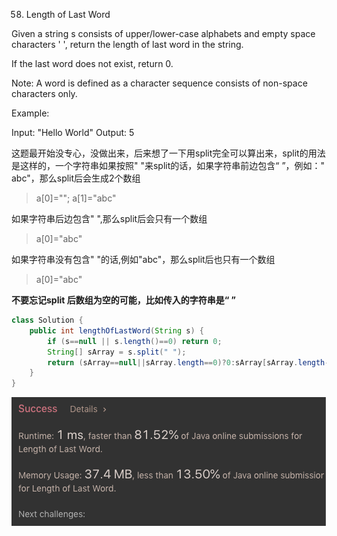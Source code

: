 58. Length of Last Word

Given a string s consists of upper/lower-case alphabets and empty space characters ' ', return the length of last word in the string.

If the last word does not exist, return 0.

Note: A word is defined as a character sequence consists of non-space characters only.

Example:

Input: "Hello World"
Output: 5

这题最开始没专心，没做出来，后来想了一下用split完全可以算出来，split的用法是这样的，一个字符串如果按照" "来split的话，如果字符串前边包含“ ”，例如：" abc"，那么split后会生成2个数组
>a[0]="";
a[1]="abc"

如果字符串后边包含" ",那么split后会只有一个数组
>a[0]="abc"

如果字符串没有包含" "的话,例如"abc"，那么split后也只有一个数组
>a[0]="abc"

<b>不要忘记split 后数组为空的可能，比如传入的字符串是“ ”</b>

```java
class Solution {
    public int lengthOfLastWord(String s) {
        if (s==null || s.length()==0) return 0;        
        String[] sArray = s.split(" ");        
        return (sArray==null||sArray.length==0)?0:sArray[sArray.length-1].length();
    }
}
```
![GitHub Logo](/image/58.png)